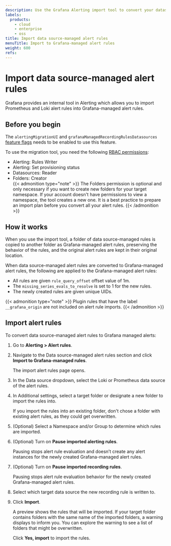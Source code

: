 ```yaml
---
description: Use the Grafana Alerting import tool to convert your datasource managed alert rules into Grafana managed alert rules
labels:
  products:
    - cloud
    - enterprise
    - oss
title: Import data source-managed alert rules
menuTitle: Import to Grafana-managed alert rules
weight: 600
refs:
---
```


# Import data source-managed alert rules

Grafana provides an internal tool in Alerting which allows you to import Prometheus and Loki alert rules into Grafana-managed alert rules.

## Before you begin

The `alertingMigrationUI` and `grafanaManagedRecordingRulesDatasources` [feature flags](/docs/grafana/latest/setup-grafana/configure-grafana/feature-toggles/) needs to be enabled to use this feature.

To use the migration tool, you need the following [RBAC permissions](/docs/grafana/latest/administration/roles-and-permissions/access-control/):

- Alerting: Rules Writer
- Alerting: Set provisioning status
- Datasources: Reader
- Folders: Creator  
  {{< admonition type="note" >}}
  The Folders permission is optional and only necessary if you want to create new folders for your target namespace. If your account doesn't have permissions to view a namespace, the tool creates a new one. It is a best practice to prepare an import plan before you convert all your alert rules.
  {{< /admonition >}}

## How it works

When you use the import tool, a folder of data source-managed rules is copied to another folder as Grafana-managed alert rules, preserving the behavior of the rules, and the original alert rules are kept in their original location.

When data source-managed alert rules are converted to Grafana-managed alert rules, the following are applied to the Grafana-managed alert rules:

- All rules are given `rule_query_offset` offset value of 1m.
- The `missing_series_evals_to_resolve` is set to 1 for the new rules.
- The newly created rules are given unique UIDs.

{{< admonition type="note" >}}
Plugin rules that have the label `__grafana_origin` are not included on alert rule imports.
{{< /admonition >}}

## Import alert rules

To convert data source-managed alert rules to Grafana managed alerts:

1. Go to **Alerting > Alert rules**.

1. Navigate to the Data source-managed alert rules section and click **Import to Grafana-managed rules**.

   The import alert rules page opens.

1. In the Data source dropdown, select the Loki or Prometheus data source of the alert rules.

1. In Additional settings, select a target folder or designate a new folder to import the rules into.

   If you import the rules into an existing folder, don't chose a folder with existing alert rules, as they could get overwritten.

1. (Optional) Select a Namespace and/or Group to determine which rules are imported.

1. (Optional) Turn on **Pause imported alerting rules**.

   Pausing stops alert rule evaluation and doesn’t create any alert instances for the newly created Grafana-managed alert rules.

1. (Optional) Turn on **Pause imported recording rules**.

   Pausing stops alert rule evaluation behavior for the newly created Grafana-managed alert rules.

1. Select which target data source the new recording rule is written to.

1. Click **Import**.

   A preview shows the rules that will be imported. If your target folder contains folders with the same name of the imported folders, a warning displays to inform you. You can explore the warning to see a list of folders that might be overwritten.

   Click **Yes, import** to import the rules.
